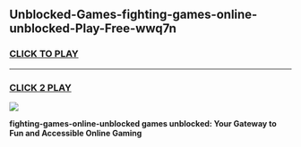 
## Unblocked-Games-fighting-games-online-unblocked-Play-Free-wwq7n
<h3>
<a href="https://premium76.site?title=fighting-games-online-unblocked&ref=20A">CLICK TO PLAY</a></h3>
<hr>

<h3>
<a href="https://premium76.site?title=fighting-games-online-unblocked&ref=20A">CLICK 2 PLAY</a>
  
</h3>

<a href="https://premium76.site?title=fighting-games-online-unblocked&ref=20A"><img src="https://clearcache.store/games.png"></a>


**fighting-games-online-unblocked games unblocked: Your Gateway to Fun and Accessible Online Gaming**
